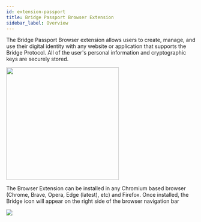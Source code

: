 ```yaml
---
id: extension-passport
title: Bridge Passport Browser Extension
sidebar_label: Overview
---
```


The Bridge Passport Browser extension allows users to create, manage, and use their digital identity with any website or application that supports the Bridge Protocol.  All of the user's personal information and cryptographic keys are securely stored.

<img class='centered' src='/doc/img/extension/passport.jpg' width="300"></img>

The Browser Extension can be installed in any Chromium based browser (Chrome, Brave, Opera, Edge (latest), etc) and Firefox.  Once installed, the Bridge icon will appear on the right side of the browser navigation bar

<img class='centered' src='/doc/img/extension/extension.png'></img>

